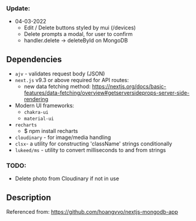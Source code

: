 ### Update:
- 04-03-2022
    - Edit / Delete buttons styled by mui (/devices)
    - Delete prompts a modal, for user to confirm
    - handler.delete -> deleteById on MongoDB

## Dependencies
- `ajv` - validates request body (JSON)
- `next.js` v9.3 or above required for API routes:
    - new data fetching method: https://nextjs.org/docs/basic-features/data-fetching/overview#getserversideprops-server-side-rendering
- Modern UI frameworks:
    - `chakra-ui`
    - `material-ui`
- `recharts`
    - $ npm install recharts
- `cloudinary` - for image/media handling
- `clsx`- a utility for constructing 'className' strings conditionally
- `lukeed/ms` - utility to convert milliseconds to and from strings


### TODO:
- Delete photo from Cloudinary if not in use

## Description
Referenced from: https://github.com/hoangvvo/nextjs-mongodb-app